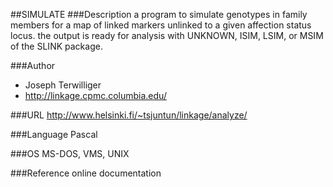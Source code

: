 ##SIMULATE
###Description
a program to simulate genotypes in family members for a map of linked markers unlinked to a given affection status locus. the output is ready for analysis with UNKNOWN, ISIM, LSIM, or MSIM of the SLINK package.

###Author
* Joseph Terwilliger
* http://linkage.cpmc.columbia.edu/

###URL
http://www.helsinki.fi/~tsjuntun/linkage/analyze/

###Language
Pascal

###OS
MS-DOS, VMS, UNIX

###Reference
online documentation


